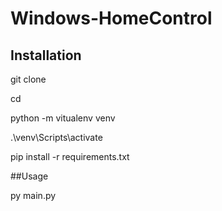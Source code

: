 # Windows-HomeControl

## Installation

git clone <repo>

cd <repo>

python -m vitualenv venv

.\venv\Scripts\activate

pip install -r requirements.txt

##Usage

py main.py
